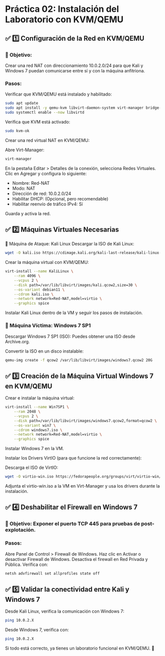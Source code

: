 # Práctica 02: Instalación del Laboratorio con KVM/QEMU
## ✅ 1️⃣ Configuración de la Red en KVM/QEMU
### 📌 Objetivo:
Crear una red NAT con direccionamiento 10.0.2.0/24 para que Kali y Windows 7 puedan comunicarse entre sí y con la máquina anfitriona.

### Pasos:
Verificar que KVM/QEMU está instalado y habilitado:

```bash
sudo apt update
sudo apt install -y qemu-kvm libvirt-daemon-system virt-manager bridge-utils
sudo systemctl enable --now libvirtd
```
Verifica que KVM está activado:

```bash
sudo kvm-ok
```
Crear una red virtual NAT en KVM/QEMU:

Abre Virt-Manager:
```bash
virt-manager
```
En la pestaña Editar > Detalles de la conexión, selecciona Redes Virtuales.
Clic en Agregar y configura lo siguiente:
- Nombre: Red-NAT
- Modo: NAT
- Dirección de red: 10.0.2.0/24
- Habilitar DHCP: (Opcional, pero recomendable)
- Habilitar reenvío de tráfico IPv4: Sí

Guarda y activa la red.
## ✅ 2️⃣ Máquinas Virtuales Necesarias
📌 Máquina de Ataque: Kali Linux
Descargar la ISO de Kali Linux:

```bash
wget -O kali.iso https://cdimage.kali.org/kali-last-release/kali-linux-2024.1-installer-amd64.iso
```
Crear la máquina virtual con KVM/QEMU:

```bash
virt-install --name KaliLinux \
    --ram 4096 \
    --vcpus 2 \
    --disk path=/var/lib/libvirt/images/kali.qcow2,size=30 \
    --os-variant debian11 \
    --cdrom kali.iso \
    --network network=Red-NAT,model=virtio \
    --graphics spice
```
Instalar Kali Linux dentro de la VM y seguir los pasos de instalación.

### 📌 Máquina Víctima: Windows 7 SP1
Descargar Windows 7 SP1 (ISO):
Puedes obtener una ISO desde Archive.org.

Convertir la ISO en un disco instalable:

```bash
qemu-img create -f qcow2 /var/lib/libvirt/images/windows7.qcow2 20G
```
## ✅ 3️⃣ Creación de la Máquina Virtual Windows 7 en KVM/QEMU
Crear e instalar la máquina virtual:

```bash
virt-install --name Win7SP1 \
    --ram 2048 \
    --vcpus 2 \
    --disk path=/var/lib/libvirt/images/windows7.qcow2,format=qcow2 \
    --os-variant win7 \
    --cdrom windows7.iso \
    --network network=Red-NAT,model=virtio \
    --graphics spice
```
Instalar Windows 7 en la VM.

Instalar los Drivers VirtIO (para que funcione la red correctamente):

Descarga el ISO de VirtIO:
```bash
wget -O virtio-win.iso https://fedorapeople.org/groups/virt/virtio-win/direct-downloads/stable-virtio/virtio-win.iso
```
Adjunta el virtio-win.iso a la VM en Virt-Manager y usa los drivers durante la instalación.
## ✅ 4️⃣ Deshabilitar el Firewall en Windows 7
### 📌 Objetivo: Exponer el puerto TCP 445 para pruebas de post-explotación.
### Pasos:
Abre Panel de Control > Firewall de Windows.
Haz clic en Activar o desactivar Firewall de Windows.
Desactiva el firewall en Red Privada y Pública.
Verifica con:
```bash
netsh advfirewall set allprofiles state off
```
## ✅ 5️⃣ Validar la conectividad entre Kali y Windows 7
Desde Kali Linux, verifica la comunicación con Windows 7:

```bash
ping 10.0.2.X
```
Desde Windows 7, verifica con:

```bash
ping 10.0.2.X
```
Si todo está correcto, ya tienes un laboratorio funcional en KVM/QEMU. 🚀

